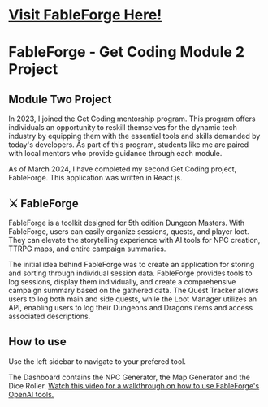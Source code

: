 # <a href="https://alliebourden.github.io/fableforge/">Visit FableForge Here!</a>

# FableForge - Get Coding Module 2 Project

## Module Two Project

In 2023, I joined the Get Coding mentorship program. This program offers individuals an opportunity to reskill themselves for the dynamic tech industry by equipping them with the essential tools and skills demanded by today's developers. As part of this program, students like me are paired with local mentors who provide guidance through each module.

As of March 2024, I have completed my second Get Coding project, FableForge. This application was written in React.js.

## ⚔️ FableForge

FableForge is a toolkit designed for 5th edition Dungeon Masters. With FableForge, users can easily organize sessions, quests, and player loot. They can elevate the storytelling experience with AI tools for NPC creation, TTRPG maps, and entire campaign summaries.

The initial idea behind FableForge was to create an application for storing and sorting through individual session data. FableForge provides tools to log sessions, display them individually, and create a comprehensive campaign summary based on the gathered data. The Quest Tracker allows users to log both main and side quests, while the Loot Manager utilizes an API, enabling users to log their Dungeons and Dragons items and access associated descriptions.

## How to use

Use the left sidebar to navigate to your prefered tool.

The Dashboard contains the NPC Generator, the Map Generator and the Dice Roller. [Watch this video for a walkthrough on how to use FableForge's OpenAI tools.](https://www.loom.com/share/be89f8b21b504073b01d3a6b3cd7172e?sid=0069a53a-6d09-4eff-87e7-3bd9f762c263)

